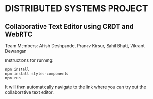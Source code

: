 # DISTRIBUTED SYSTEMS PROJECT

## Collaborative Text Editor using CRDT and WebRTC

Team Members: Ahish Deshpande, Pranav Kirsur, Sahil Bhatt, Vikrant Dewangan  

Instructions for running:
```
npm install
npm install styled-components
npm run
```
It will then automatically navigate to the link where you can try out the collaborative text editor.